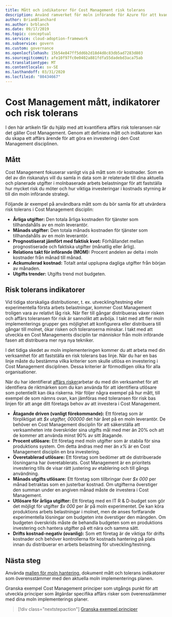 ```yaml
---
title: Mått och indikatorer för Cost Management risk tolerans
description: Använd ramverket för moln införande för Azure för att kvantifiera Cost Management risk tolerans mått och indikatorer i förhållande till moln styrning.
author: BrianBlanchard
ms.author: brblanch
ms.date: 09/17/2019
ms.topic: conceptual
ms.service: cloud-adoption-framework
ms.subservice: govern
ms.custom: governance
ms.openlocfilehash: 15b54e847ff5dd6b2d18d4d8c83db5ad7283d803
ms.sourcegitcommit: afe10f97fc0e0402a881fdfa55dadebd3aca75ab
ms.translationtype: MT
ms.contentlocale: sv-SE
ms.lasthandoff: 03/31/2020
ms.locfileid: "80434667"
---
```

# <a name="cost-management-metrics-indicators-and-risk-tolerance"></a>Cost Management mått, indikatorer och risk tolerans

I den här artikeln får du hjälp med att kvantifiera affärs risk toleransen när det gäller Cost Management. Genom att definiera mått och indikatorer kan du skapa ett affärs ärende för att göra en investering i den Cost Management disciplinen.

## <a name="metrics"></a>Mått

Cost Management fokuserar vanligt vis på mått som rör kostnader. Som en del av din riskanalys vill du samla in data som är relaterade till dina aktuella och planerade utgifter i molnbaserade arbets belastningar för att fastställa hur mycket risk du möter och hur viktiga investeringar i kostnads styrning är till din moln införande strategi.

Följande är exempel på användbara mått som du bör samla för att utvärdera risk tolerans i Cost Management disciplin:

- **Årliga utgifter:** Den totala årliga kostnaden för tjänster som tillhandahålls av en moln leverantör.
- **Månads utgifter:** Den totala månads kostnaden för tjänster som tillhandahålls av en moln leverantör.
- **Prognostiserat jämfört med faktisk kvot:** Förhållandet mellan prognostiserade och faktiska utgifter (månatlig eller årlig).
- **Relations takt för införande (MOM):** Procent andelen av delta i moln kostnader från månad till månad.
- **Ackumulerad kostnad:** Totalt antal upplupna dagliga utgifter från början av månaden.
- **Utgifts trender:** Utgifts trend mot budgeten.

## <a name="risk-tolerance-indicators"></a>Risk tolerans indikatorer

Vid tidiga storskaliga distributioner, t. ex. utveckling/testning eller experimentella första arbets belastningar, kommer Cost Management troligen vara av relativt låg risk. När fler till gångar distribueras växer risken och affärs toleransen för risk är sannolikt att avböja. I takt med att fler moln implementerings grupper ges möjlighet att konfigurera eller distribuera till gångar till molnet, ökar risken och toleranserna minskar. I takt med att utveckla en Cost Managements disciplin tar människor från moln införande fasen att distribuera mer nya nya tekniker.

I det tidiga skedet av moln implementeringen kommer du att arbeta med din verksamhet för att fastställa en risk tolerans bas linje. När du har en bas linje måste du bestämma vilka kriterier som skulle utlösa en investering i Cost Management disciplinen. Dessa kriterier är förmodligen olika för alla organisationer.

När du har identifierat [affärs risker](./business-risks.md)arbetar du med din verksamhet för att identifiera de riktmärken som du kan använda för att identifiera utlösare som potentiellt kan öka riskerna. Här följer några exempel på hur mått, till exempel de som nämns ovan, kan jämföras med toleransen för risk bas linjen för att ange ditt företags behov av att investera i Cost Management.

- **Åtagande driven (vanligt förekommande):** Ett företag som är förpliktigat att _$x utgifter, 000000_ det här året på en moln leverantör. De behöver en Cost Management disciplin för att säkerställa att verksamheten inte överskrider sina utgifts mål med mer än 20% och att de kommer att använda minst 90% av sitt åtagande.
- **Procent utlösare:** Ett företag med moln utgifter som är stabila för sina produktions system. Om detta ändras med mer än _x%_ är en Cost Management disciplin en bra investering.
- **Överetablerad utlösare:** Ett företag som bedömer att de distribuerade lösningarna har överetablerats. Cost Management är en prioritets investering tills de visar rätt justering av etablering och till gångs användning.
- **Månads utgifts utlösare:** Ett företag som tillbringar över _$x 000_ per månad betraktas som en justerbar kostnad. Om utgifterna överstiger den summan under en angiven månad måste de investera i Cost Management.
- **Utlösare för årliga utgifter:** Ett företag med en IT R & D-budget som gör det möjligt för utgifter _$x 000_ per år på moln experimentet. De kan köra produktions arbets belastningar i molnet, men de anses fortfarande experimentella lösningar om budgeten inte överstiger den mängden. Om budgeten överskrids måste de behandla budgeten som en produktions investering och hantera utgifter på ett nära och samma sätt.
- **Drifts kostnad-negativ (ovanlig):** Som ett företag är de viktiga för drifts kostnader och behöver kontrollerna för kostnads hantering på plats innan du distribuerar en arbets belastning för utveckling/testning.

## <a name="next-steps"></a>Nästa steg

Använda [mallen för moln hantering](./template.md), dokument mått och tolerans indikatorer som överensstämmer med den aktuella moln implementerings planen.

Granska exempel Cost Management principer som utgångs punkt för att utveckla principer som åtgärdar specifika affärs risker som överensstämmer med dina moln implementerings planer.

> [!div class="nextstepaction"]
> [Granska exempel principer](./policy-statements.md)
